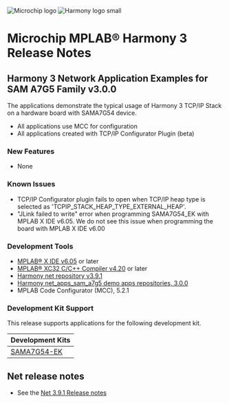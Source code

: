 ﻿![Microchip logo](https://raw.githubusercontent.com/wiki/Microchip-MPLAB-Harmony/Microchip-MPLAB-Harmony.github.io/images/microchip_logo.png)
![Harmony logo small](https://raw.githubusercontent.com/wiki/Microchip-MPLAB-Harmony/Microchip-MPLAB-Harmony.github.io/images/microchip_mplab_harmony_logo_small.png)

# Microchip MPLAB® Harmony 3 Release Notes

## Harmony 3 Network Application Examples for SAM A7G5 Family  v3.0.0
The applications demonstrate the typical usage of Harmony 3 TCP/IP Stack on a hardware board with SAMA7G54 device.
- All applications use MCC for configuration
- All applications created with TCP/IP Configurator Plugin (beta)

### New Features
- None

### Known Issues
- TCP/IP Configurator plugin fails to open when TCP/IP heap type is selected as 'TCPIP_STACK_HEAP_TYPE_EXTERNAL_HEAP'.
- "JLink failed to write" error when programming SAMA7G54_EK with MPLAB X IDE v6.05. We do not see this issue when programming the board with MPLAB X IDE v6.00

### Development Tools

- [MPLAB® X IDE v6.05](https://www.microchip.com/mplab/mplab-x-ide) or later
- [MPLAB® XC32 C/C++ Compiler v4.20](https://www.microchip.com/mplab/compilers) or later
- [Harmony net repository v3.9.1](https://github.com/Microchip-MPLAB-Harmony/net/tree/v3.9.0)
- [Harmony net_apps_sam_a7g5 demo apps repositories, 3.0.0](https://github.com/Microchip-MPLAB-Harmony/net_apps_sam_a7g5/tree/v3.0.0)
- MPLAB Code Configurator (MCC), 5.2.1


### Development Kit Support

This release supports applications for the following development kit.

| Development Kits |
| --- |
| [SAMA7G54-EK](https://www.microchip.com/en-us/development-tool/EV21H18A) |


## Net release notes

- See the [Net 3.9.1 Release notes](https://github.com/Microchip-MPLAB-Harmony/net/tree/v3.9.1)

